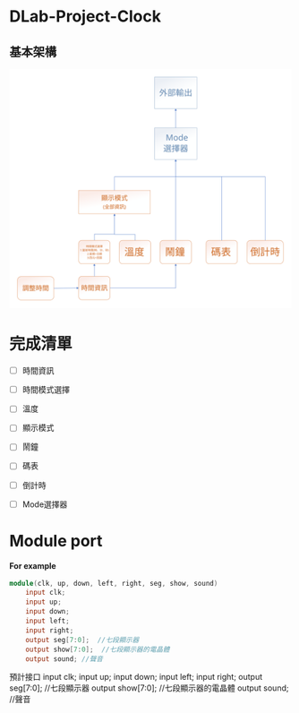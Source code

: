 # DLab-Project-Clock

## 基本架構

![clk](picture/clk_update1.svg)

# 完成清單
- [ ] 時間資訊
- [ ] 時間模式選擇
- [ ] 溫度
- [ ] 顯示模式
- [ ] 鬧鐘
- [ ] 碼表
- [ ] 倒計時
- [ ] Mode選擇器  
  

  
 
# Module port

**For example**
```v
module(clk, up, down, left, right, seg, show, sound)
    input clk;
    input up;
    input down;
    input left;
    input right;
    output seg[7:0];  //七段顯示器
    output show[7:0];  //七段顯示器的電晶體
    output sound; //聲音
```
預計接口
    input clk;
    input up;
    input down;
    input left;
    input right;
    output seg[7:0];  //七段顯示器
    output show[7:0];  //七段顯示器的電晶體
    output sound; //聲音

    
